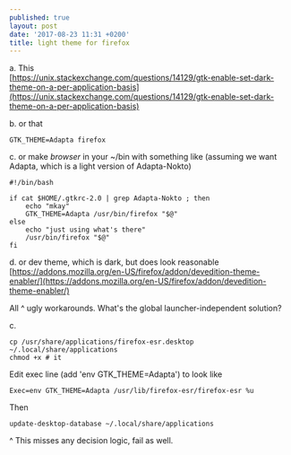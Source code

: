 ```yaml
---
published: true
layout: post
date: '2017-08-23 11:31 +0200'
title: light theme for firefox
---
```

a. This  
[https://unix.stackexchange.com/questions/14129/gtk-enable-set-dark-theme-on-a-per-application-basis](https://unix.stackexchange.com/questions/14129/gtk-enable-set-dark-theme-on-a-per-application-basis)

b. or that

    GTK_THEME=Adapta firefox
    
c. or make *browser* in your ~/bin with something like (assuming we want Adapta, which is a light version of Adapta-Nokto)

    #!/bin/bash

    if cat $HOME/.gtkrc-2.0 | grep Adapta-Nokto ; then
        echo "mkay"
        GTK_THEME=Adapta /usr/bin/firefox "$@"
    else
        echo "just using what's there"
        /usr/bin/firefox "$@"
    fi
    
d. or dev theme, which is dark, but does look reasonable  
[https://addons.mozilla.org/en-US/firefox/addon/devedition-theme-enabler/](https://addons.mozilla.org/en-US/firefox/addon/devedition-theme-enabler/)

All ^ ugly workarounds. What's the global launcher-independent solution?

c. 

	cp /usr/share/applications/firefox-esr.desktop ~/.local/share/applications
    chmod +x # it

Edit exec line (add 'env GTK_THEME=Adapta') to look like

    Exec=env GTK_THEME=Adapta /usr/lib/firefox-esr/firefox-esr %u
    
Then

    update-desktop-database ~/.local/share/applications
    
^ This misses any decision logic, fail as well.
